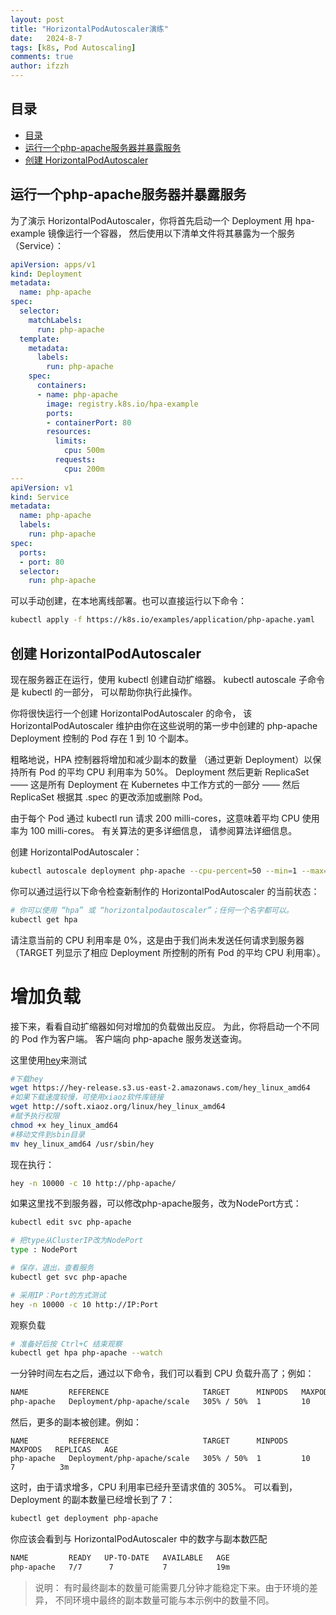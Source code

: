 ```yaml
---
layout: post
title: "HorizontalPodAutoscaler演练"
date:   2024-8-7
tags: [k8s, Pod Autoscaling]
comments: true
author: ifzzh
---
```


<!-- ###### 说明： -->

<!-- more -->


<link rel="stylesheet" type="text/css" href="../css/auto-title-number.css" />

## 目录

- [目录](#目录)
- [运行一个php-apache服务器并暴露服务](#运行一个php-apache服务器并暴露服务)
- [创建 HorizontalPodAutoscaler](#创建-horizontalpodautoscaler)

##  运行一个php-apache服务器并暴露服务

为了演示 HorizontalPodAutoscaler，你将首先启动一个 Deployment 用 hpa-example 镜像运行一个容器， 然后使用以下清单文件将其暴露为一个服务（Service）：

```yaml
apiVersion: apps/v1
kind: Deployment
metadata:
  name: php-apache
spec:
  selector:
    matchLabels:
      run: php-apache
  template:
    metadata:
      labels:
        run: php-apache
    spec:
      containers:
      - name: php-apache
        image: registry.k8s.io/hpa-example
        ports:
        - containerPort: 80
        resources:
          limits:
            cpu: 500m
          requests:
            cpu: 200m
---
apiVersion: v1
kind: Service
metadata:
  name: php-apache
  labels:
    run: php-apache
spec:
  ports:
  - port: 80
  selector:
    run: php-apache
```

可以手动创建，在本地离线部署。也可以直接运行以下命令：

```bash 
kubectl apply -f https://k8s.io/examples/application/php-apache.yaml
```

## 创建 HorizontalPodAutoscaler

现在服务器正在运行，使用 kubectl 创建自动扩缩器。 kubectl autoscale 子命令是 kubectl 的一部分， 可以帮助你执行此操作。

你将很快运行一个创建 HorizontalPodAutoscaler 的命令， 该 HorizontalPodAutoscaler 维护由你在这些说明的第一步中创建的 php-apache Deployment 控制的 Pod 存在 1 到 10 个副本。

粗略地说，HPA 控制器将增加和减少副本的数量 （通过更新 Deployment）以保持所有 Pod 的平均 CPU 利用率为 50%。 Deployment 然后更新 ReplicaSet —— 这是所有 Deployment 在 Kubernetes 中工作方式的一部分 —— 然后 ReplicaSet 根据其 .spec 的更改添加或删除 Pod。

由于每个 Pod 通过 kubectl run 请求 200 milli-cores，这意味着平均 CPU 使用率为 100 milli-cores。 有关算法的更多详细信息， 请参阅算法详细信息。

创建 HorizontalPodAutoscaler：

```bash
kubectl autoscale deployment php-apache --cpu-percent=50 --min=1 --max=10
```

你可以通过运行以下命令检查新制作的 HorizontalPodAutoscaler 的当前状态：

```bash
# 你可以使用 “hpa” 或 “horizontalpodautoscaler”；任何一个名字都可以。
kubectl get hpa
```

请注意当前的 CPU 利用率是 0%，这是由于我们尚未发送任何请求到服务器 （TARGET 列显示了相应 Deployment 所控制的所有 Pod 的平均 CPU 利用率）。


# 增加负载

接下来，看看自动扩缩器如何对增加的负载做出反应。 为此，你将启动一个不同的 Pod 作为客户端。 客户端向 php-apache 服务发送查询。

这里使用[hey](https://www.cnblogs.com/jspider/p/16004848.html)来测试

```bash
#下载hey
wget https://hey-release.s3.us-east-2.amazonaws.com/hey_linux_amd64
#如果下载速度较慢，可使用xiaoz软件库链接
wget http://soft.xiaoz.org/linux/hey_linux_amd64
#赋予执行权限
chmod +x hey_linux_amd64
#移动文件到sbin目录
mv hey_linux_amd64 /usr/sbin/hey
```




现在执行：

```bash
hey -n 10000 -c 10 http://php-apache/
```

如果这里找不到服务器，可以修改php-apache服务，改为NodePort方式：

```bash
kubectl edit svc php-apache

# 把type从ClusterIP改为NodePort
type : NodePort

# 保存，退出，查看服务
kubectl get svc php-apache

# 采用IP：Port的方式测试
hey -n 10000 -c 10 http://IP:Port
```

观察负载
```bash
# 准备好后按 Ctrl+C 结束观察
kubectl get hpa php-apache --watch
```

一分钟时间左右之后，通过以下命令，我们可以看到 CPU 负载升高了；例如：
```bash
NAME         REFERENCE                     TARGET      MINPODS   MAXPODS   REPLICAS   AGE
php-apache   Deployment/php-apache/scale   305% / 50%  1         10        1          3m
```

然后，更多的副本被创建。例如：

```
NAME         REFERENCE                     TARGET      MINPODS   MAXPODS   REPLICAS   AGE
php-apache   Deployment/php-apache/scale   305% / 50%  1         10        7          3m
```

这时，由于请求增多，CPU 利用率已经升至请求值的 305%。 可以看到，Deployment 的副本数量已经增长到了 7：

```bash
kubectl get deployment php-apache
```

你应该会看到与 HorizontalPodAutoscaler 中的数字与副本数匹配

```bash
NAME         READY   UP-TO-DATE   AVAILABLE   AGE
php-apache   7/7      7           7           19m
```


>说明：
有时最终副本的数量可能需要几分钟才能稳定下来。由于环境的差异， 不同环境中最终的副本数量可能与本示例中的数量不同。



